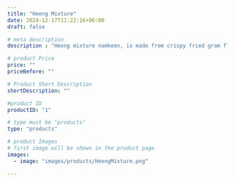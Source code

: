 ```yaml
---
title: "Heeng Mixture"
date: 2024-12-17T11:22:16+06:00
draft: false

# meta description
description : "Heeng mixture namkeen, is made from crispy fried gram flour, peanuts, dal, nukti, etc. seasoned with flavorful spices. The quantity of Heeng or asafoetida is more than the other spices, giving the Heeng mixture namkeen a distinct and elevated taste experience."

# product Price
price: ""
priceBefore: ""

# Product Short Description
shortDescription: ""

#product ID
productID: "1"

# type must be "products"
type: "products"

# product Images
# first image will be shown in the product page
images:
  - image: "images/products/HeengMixture.png"

---
```

